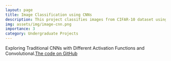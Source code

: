 ```yaml
---
layout: page
title: Image Classification using CNNs
description: This project classifies images from CIFAR-10 dataset using traditional CNNs with different activation functions, filters, strides, kernel.
img: assets/img/image-cnn.png
importance: 3
category: Undergraduate Projects
---
```


Exploring Traditional CNNs with Different Activation Functions and Convolutional.[The code on GitHub](https://github.com/ariyanhossain2208/Exploring-Traditional-CNNs)